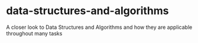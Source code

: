 # data-structures-and-algorithms
A closer look to Data Structures and Algorithms and how they are applicable throughout many tasks
